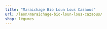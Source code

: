 ```yaml
---
title: "Maraichage Bio Loun Lous Cazaous"
url: /leon/maraichage-bio-loun-lous-cazaous/
shop: légumes
---
```

